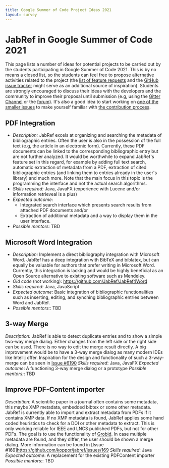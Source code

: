```yaml
---
title: Google Summer of Code Project Ideas 2021
layout: survey
---
```


# JabRef in Google Summer of Code 2021

This page lists a number of ideas for potential projects to be carried out by the students participating in Google Summer of Code 2021.
This is by no means a closed list, so the students can feel free to propose alternative activities related to the project (the [list of feature requests](http://discourse.jabref.org/c/features) and the [GitHub issue tracker](https://github.com/JabRef/jabref/issues) might serve as an additional source of inspiration).
Students are strongly encouraged to discuss their ideas with the developers and the community to improve their proposal until submission (e.g, using the [Gitter Channel](https://gitter.im/JabRef/jabref) or the [forum](http://discourse.jabref.org/)).
It's also a good idea to start working on [one of the smaller issues](https://github.com/JabRef/jabref/issues?q=is%3Aissue+is%3Aopen+label%3A%22good+first+issue%22) to make yourself familiar with [the contribution process](https://github.com/JabRef/jabref/blob/master/CONTRIBUTING.md).

## PDF Integration

* *Description:* JabRef excels at organizing and searching the metadata of bibliographic entries. Often the user is also in the possession of the full text (e.g, the article in an electronic form). Currently, these PDF documents can be linked to the corresponding bibliographic entry but are not further analyzed. It would be worthwhile to expand JabRef's feature set in this regard, for example by adding full text search, automatic extraction of metadata from a PDF, extraction of cited bibliographic entries (and linking them to entries already in the user's library) and much more. Note that the main focus in this topic is the programming the interface and not the actual search algorithms.
* *Skills required:* Java, JavaFX (experience with Lucene and/or information retrieveal is a plus)
* *Expected outcome:*
  * Integrated search interface which presents search results from attached PDF documents and/or
  * Extraction of additional metadata and a way to display them in the user interface.
* *Possible mentors:* TBD

## Microsoft Word Integration

* *Description:*
  Implement a direct bibliography integration with Microsoft Word. JabRef has a deep integration with BibTeX and biblatex, but can equally be valuable for authors that prefer writing in Microsoft Word. Currently, this integration is lacking and would be highly beneficial as an Open Source alternative to existing software such as Mendeley.
* *Old code* (not working): <https://github.com/JabRef/JabRef4Word>
* *Skills required:* Java, JavaScript
* *Expected outcome:*
  Basic integration of bibliographic functionalities such as inserting, editing, and synching bibliographic entries between Word and JabRef.
* *Possible mentors:*: TBD

## 3-way Merge

*Description:*
JabRef is able to detect duplicate entries and to show a simple two-way merge dialog. Either changes from the left side or the right side can be used. There is no way to edit the merge result directly.
A big improvement would be to have a 3-way merge dialog as many modern IDEs like Intellij offer. Inspiration for the design and functionality of such a 3-way-merge can be seen in [Issue #6190](https://github.com/JabRef/jabref/issues/6190)
*Skills required*: Java, JavaFX
*Expected outcome*: A functioning 3-way merge dialog or a prototype
*Possible mentors:*: TBD

## Improve PDF-Content importer

*Description:*
A scientific paper in a journal often contains some metadata, this maybe XMP metadata, embedded bibtex or some other metadata.
JabRef is currently able to import and extract metadata from PDFs if it contains XMP data. If no XMP metadata is found, JabRef applies some hand coded heuristics to check for a DOI or other metadata to extract. This is only working reliable for IEEE and LNCS published PDFs, but not for other PDFs.
The goal is to use the functionality of [Grobid](https://grobid.readthedocs.io/en/latest/Introduction/). In case multiple metadata are found, and they differ, the user should be shown a merge dialog. More information can be found in [Issue #169]https://github.com/koppor/jabref/issues/169
*Skills required*: Java
*Expected outcome*: A replacement for the existing PDFContent importer
*Possible mentors:*: TBD
